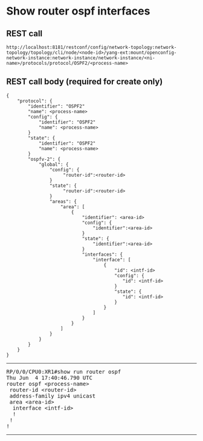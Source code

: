 # Show router ospf interfaces

## REST call

```
http://localhost:8181/restconf/config/network-topology:network-topology/topology/cli/node/<node-id>/yang-ext:mount/openconfig-network-instance:network-instance/network-instance/<ni-name>/protocols/protocol/OSPF2/<process-name>
```

## REST call body (required for create only)

```
{
    "protocol": {
        "identifier": "OSPF2"
    	"name": <process-name>
        "config": {
            "identifier": "OSPF2"
            "name": <process-name>
        }
        "state": {
            "identifier": "OSPF2"
            "name": <process-name>
        }
        "ospfv-2": {
            "global": {
                "config": {
                     "router-id":<router-id>
                }
                "state": {
                     "router-id":<router-id>
                }
                "areas": {
                    "area": [
                        {
                            "identifier": <area-id>
                            "config": {
                                "identifier":<area-id>
                            }
                            "state": {
                                "identifier":<area-id>
                            }
                            "interfaces": {
                                "interface": [
                                    {
                                        "id": <intf-id>
                                        "config": {
                                           "id": <intf-id>
                                        }
                                        "state": {
                                           "id": <intf-id>
                                        }
                                    }
                                ]
                            }
                        }
                    ]
                }
            }
        }
    }
}
```


---

<pre>
RP/0/0/CPU0:XR1#show run router ospf
Thu Jun  4 17:40:46.790 UTC
router ospf &lt;process-name&gt;
 router-id &lt;router-id&gt;
 address-family ipv4 unicast
 area &lt;area-id&gt;
  interface &lt;intf-id&gt;
  !
 !
!
</pre>

---
